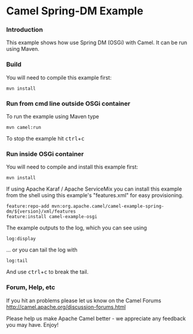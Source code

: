 # Camel Spring-DM Example

### Introduction

This example shows how use Spring DM (OSGi) with Camel. It can be run using Maven.

### Build
You will need to compile this example first:

	mvn install

### Run from cmd line outside OSGi container
To run the example using Maven type

	mvn camel:run

To stop the example hit <kbd>ctrl</kbd>+<kbd>c</kbd>

### Run inside OSGi container
You will need to compile and install this example first:

	mvn install

If using Apache Karaf / Apache ServiceMix you can install this example
from the shell using this example's "features.xml" for easy provisioning.

	feature:repo-add mvn:org.apache.camel/camel-example-spring-dm/${version}/xml/features
	feature:install camel-example-osgi

The example outputs to the log, which you can see using

	log:display

... or you can tail the log with

	log:tail

And use <kbd>ctrl</kbd>+<kbd>c</kbd> to break the tail.

### Forum, Help, etc

If you hit an problems please let us know on the Camel Forums
	<http://camel.apache.org/discussion-forums.html>

Please help us make Apache Camel better - we appreciate any feedback you may
have.  Enjoy!
